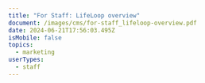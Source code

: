 ```yaml
---
title: "For Staff: LifeLoop overview"
document: /images/cms/for-staff_lifeloop-overview.pdf
date: 2024-06-21T17:56:03.495Z
isMobile: false
topics:
  - marketing
userTypes:
  - staff
---
```

